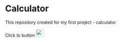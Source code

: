 # Calculator
This repository created for my first project  - calculator

Click to  button [<img src="http://s1.iconbird.com/ico/0912/MetroUIDock/w512h5121347464645Calculator.png" width="25" />](https://ovcharenkobohdan.github.io/Calculator/)
